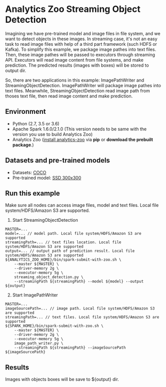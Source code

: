 # Analytics Zoo Streaming Object Detection
Imagining we have pre-trained model and image files in file system, and we want to detect objects in these images. In streaming case, it's not an easy task to read image files with help of a third part framework (such HDFS or Kafka). To simplify this example, we package image pathes into text files. Then, these image pathes will be passed to executors through streaming API. Executors will read image content from file systems, and make prediction. The predicted results (images with boxes) will be stored to output dir.

So, there are two applications in this example: ImagePathWriter and StreamingObjectDetection. ImagePathWriter will package image pathes into text files. Meanwhile, StreamingObjectDetection read image path from thoses text file, then read image content and make prediction.

## Environment
* Python (2.7, 3.5 or 3.6)
* Apache Spark 1.6.0/2.1.0 (This version needs to be same with the version you use to build Analytics Zoo)
* Analytics Zoo ([install analytics-zoo]((https://analytics-zoo.github.io/master/#PythonUserGuide/install/) ) via __pip__ or __download the prebuilt package__.)

## Datasets and pre-trained models
* Datasets: [COCO](http://cocodataset.org/#home)
* Pre-trained model: [SSD 300x300](https://s3-ap-southeast-1.amazonaws.com/analytics-zoo-models/object-detection/analytics-zoo_ssd-vgg16-300x300_COCO_0.1.0.model)

## Run this example
Make sure all nodes can access image files, model and text files. Local file system/HDFS/Amazon S3 are supported.

1. Start StreamingObjectDetection
```
MASTER=...
model=... // model path. Local file system/HDFS/Amazon S3 are supported
streamingPath=... // text files location. Local file system/HDFS/Amazon S3 are supported
output=... // output path of prediction result. Local file system/HDFS/Amazon S3 are supported
${ANALYTICS_ZOO_HOME}/bin/spark-submit-with-zoo.sh \
    --master ${MASTER} \
    --driver-memory 2g \
    --executor-memory 5g \
    streaming_object_detection.py \
    --streamingPath ${streamingPath} --model ${model} --output ${output}
```

2. Start ImagePathWriter
```
MASTER=...
imageSourcePath=... // image path. Local file system/HDFS/Amazon S3 are supported
streamingPath=... // text files. Local file system/HDFS/Amazon S3 are supported
${SPARK_HOME}/bin/spark-submit-with-zoo.sh \
    --master ${MASTER} \
    --driver-memory 2g \
    --executor-memory 5g \
    image_path_writer.py \
    --streamingPath ${streamingPath} --imageSourcePath ${imageSourcePath}
```
## Results
Images with objects boxes will be save to ${output} dir.